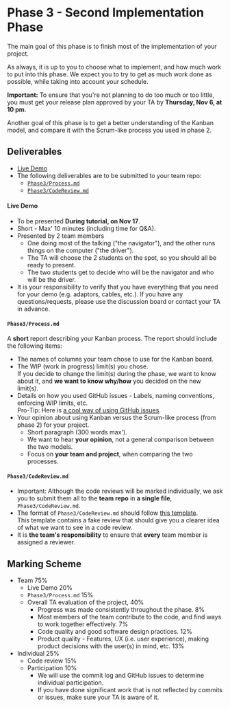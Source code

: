 # Phase 3 - Second Implementation Phase

The main goal of this phase is to finish most of the implementation of your project.

As always, it is up to you to choose what to implement, and how much work to put into this phase.
We expect you to try to get as much work done as possible, while taking into account your schedule.

__Important:__ To ensure that you're not planning to do too much or too little, you must get your release plan approved by your TA by __Thursday, Nov 6, at 10 pm__.

Another goal of this phase is to get a better understanding of the Kanban model, 
and compare it with the Scrum-like process you used in phase 2.



## Deliverables

 * [Live Demo](#live-demo)
 * The following deliverables are to be submitted to your team repo:
   * [`Phase3/Process.md`](#phase3processmd)
   * [`Phase3/CodeReview.md`](#phase3codereviewmd)


#### Live Demo

 * To be presented __During tutorial, on Nov 17__.
 * Short - Max' 10 minutes (including time for Q&A).
 * Presented by 2 team members
   * One doing most of the talking ("the navigator"), and the other runs things on the computer ("the driver").
   * The TA will choose the 2 students on the spot, so you should all be ready to present.
   * The two students get to decide who will be the navigator and who will be the driver.
 * It is your responsibility to verify that you have everything that you need for your demo (e.g. adaptors, cables, etc.). If you have any questions/requests, please use the discussion board or contact your TA in advance.


#### `Phase3/Process.md`
 
 A __short__ report describing your Kanban process. The report should include the following items:
 
  * The names of columns your team chose to use for the Kanban board.
  * The WIP (work in progress) limit(s) you chose.     
    If you decide to change the limit(s) during the phase, we want to know about it, and __we want to know why/how__ you decided on the new limit(s).
  * Details on how you used GitHub issues - Labels, naming conventions, enforcing WIP limits, etc.     
    Pro-Tip: Here is [a cool way of using GitHub issues](https://help.github.com/articles/closing-issues-via-commit-messages/).
  * Your opinion about using Kanban versus the Scrum-like process (from phase 2) for your project.     
    * Short paragraph (300 words max').
    * We want to hear __your opinion__, not a general comparison between the two models.
    * Focus on __your team and project__, when comparing the two processes.
    
  

#### `Phase3/CodeReview.md`

 * Important: Although the code reviews will be marked individually, we ask you to submit them all to the __team repo__ in __a single file__, `Phase3/CodeReview.md`.
 * The format of `Phase3/CodeReview.md` should follow [this template](codeReviewTemplate.md
).     
 This template contains a fake review that should give you a clearer idea of what we want to see in a code review.
 * It is __the team's responsibility__ to ensure that __every__ team member is assigned a reviewer.



## Marking Scheme

 * Team  75%
   * Live Demo   20%
   * `Phase3/Process.md`   15%
   * Overall TA evaluation of the project, 40%
     * Progress was made consistently throughout the phase. 8%
     * Most members of the team contribute to the code, and find ways to work together effectively. 7%
     * Code quality and good software design practices. 12%
     * Product quality - Features, UX (i.e. user experience), making product decisions with the user(s) in mind, etc. 13%
 * Individual   25%
   * Code review 15% 
   * Participation 10%
     * We will use the commit log and GitHub issues to determine individual participation.     
     * If you have done significant work that is not reflected by commits or issues, make sure your TA is aware of it.
   



